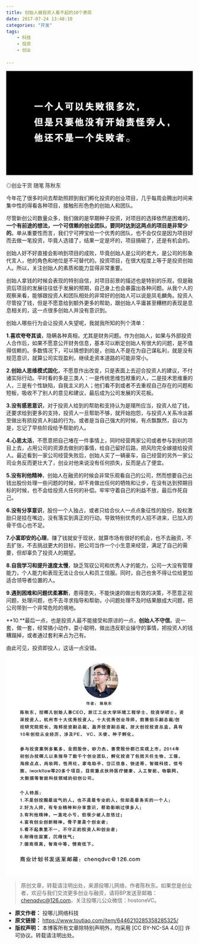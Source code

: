 ```yaml
---
title: 创始人被投资人看不起的10个表现
date: 2017-07-24 13:48:10
categories: "开发"
tags:
	- 科技
	- 投资
	- 创业

---
```


![创始人被投资人看不起的10个表现][10]

◎创业干货 随笔 陈秋东

今年花了很多时间去帮助照顾到我们孵化投资的创业项目，几乎每周会腾出时间来集中性的得看各种项目，接触形形色色的创始人和团队。

尽管新创公司数量众多，我们做的是早期种子投资，对项目的选择依然是困难的，**一个有前途的想法，一个可信赖的创业团队，要同时达到这两点的项目是非常少的**。单从重要性而言，我们宁可押宝给一个优秀的团队，也不会仅仅是因为项目好而去做一笔投资，毕竟人选错了，结果一定是坏的，项目搞砸了，还是有机会的。

创始人好不好直接会影响到项目的成败，毕竟创始人是公司的老大，是公司的形象代言人，他的角色和地位是不可替代的。投资项目，在很大程度上等于是投资创始人。所以，关注创始人的素质和能力显得非常重要。

创始人拿钱的时候会表现的特别自信，对项目前景的描述也是特别的乐观，但是融资后项目的发展往往低于发展的预期，自己身上也会暴露出各种问题。从我个人的观察来看，能够跟投资人和团队相处的非常好的创始人可以说是凤毛麟角。投资人尽管投了钱，但是不愿意给到额外更多的帮助，跟创始人平庸甚至糟糕的表现是息息相关的，这一点很多创始人并没有意识到。

创始人哪些行为会让投资人失望呢，我就我所知的列个清单：

**1.喜欢夸夸其谈**，隐瞒各种真相，尤其是财务问题。作为创始人，如果与外部投资人合作后，如果不愿意公开财务信息，基本可以断定创始人有很大的问题，是不值得信赖的。多数情况下，可以猜想到的是，创始人不是在为自己谋私利，就是没有规范意识，就算公司实现盈利，继续走资本道路的可能非常小。

**2.创始人思维模式固化**，不愿意作出改变，只是表面上去迎合投资人的建议，不付诸实际行动。平时看的多是三类人：一是传统思维包袱重的人，二是技术思维重的人，三是有个性缺陷，自我主义的人；他们看不到或者不去重视自己存在的问题和短板，吸收不了别人的意见和建议，最后成为公司发展的天花板。

**3.没有感恩意识**，对于投资人给到的帮助和支持认为是理所应当，投资人给了钱，还要求给到更多的支持，投资人一旦帮助不够，就开始抱怨，与投资人关系冷淡甚至做出有损投资人利益的行为。或者是当自己强大的时候，有点飘飘然，自以为是，忘记了早些阶段给予帮助的人。

**4.心思太活**，不愿意把自己堵在一件事情上，同时经营两家公司或者参与到别的项目上去，占用公司的资源去做别的事情，给自己留好后路，把风险完全嫁接给投资人。最近看到一家公司经营失败后，创始人买了一辆豪车，自己经营的另外一家公司业务反而更壮大了，创业对他来说没有任何损失，反而是占了便宜。

**5.没有利他精神**，创始人在融资的时候会非常乐观看自己的公司，然而想要自己出钱出股份处理一些问题的时候，却不肯做出任何的牺牲和让步，在没有达到预期目标的时候，也不会给投资人任何的补偿。牢牢守着自己的利益不放，最后作死自己。

**6.没有分享意识**，股份一个人独占，或者只给合伙人一点点象征性的股份，股权激励只是挂在嘴边，没有落实到真正的行动。导致特别优秀的人招不进来，已加入的骨干信心也不足。

**7.小富即安的心理**，赚了钱就安于现状，就算市场有很好的机会，也不去融资，不去扩张，不去挑战更大的目标，把公司当作一个小生意来经营，满足了自己的需要，但却辜负了投资人的期望。

**8.自我学习和提升速度太慢**，缺乏驾驭公司和优秀人才的能力，公司一大没有管理能力，个人能力和表现无法让合伙人和员工信服。同时，自己也舍不得让位给更加适合领导者位置的人。

**9.遇到困难和问题优柔寡断**，患得患失，不能快速的做出有效的决策，不愿意正视问题，处理问题，也不去寻求指导和帮助，小问题处理不及时结果酿成大问题，把公司带到一个非常危险的境地。

**10.**最后一点，也是投资人最不能接受和原谅的一点，**创始人不守信**。说一套，做一套，经常搞小动作，耍小聪明，做出违反职业操守的事情，把投资人的钱糟蹋掉，或者通过套利来占为己有。

由此可见，投资即投人，这话一点没错。

![创始人被投资人看不起的10个表现][10 1]

> 原创文章，转载请注明出处，来源投哪儿网络，作者陈秋东。如果您是创业者，欢迎与我们交流更多创业与融资，请将BP发送至邮箱：chenqdvc@126.com，关注投哪儿公众微信：hostoneVC。


[10]: static/resources/crawler/2IYM-BIB3-AMB2.jpg
[10 1]: static/resources/crawler/F7J2-YBBV-MIJF.jpg
 *  **原文作者：** 投哪儿网络科技
 *  **原文链接：** https://www.toutiao.com/item/6446210285358285325/
 *  **版权声明：** 本博客所有文章除特别声明外，均采用 [CC BY-NC-SA 4.0][] 许可协议。转载请注明出处。
